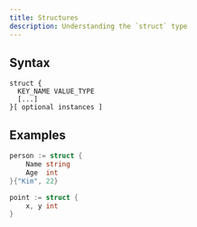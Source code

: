 ```yaml
---
title: Structures
description: Understanding the `struct` type
---
```



## Syntax

```
struct {
  KEY_NAME VALUE_TYPE
  [...]
}[ optional instances ]
```

## Examples

```go
person := struct {
	Name string
	Age  int
}{"Kim", 22}
```

```go
point := struct {
	x, y int
}
```
